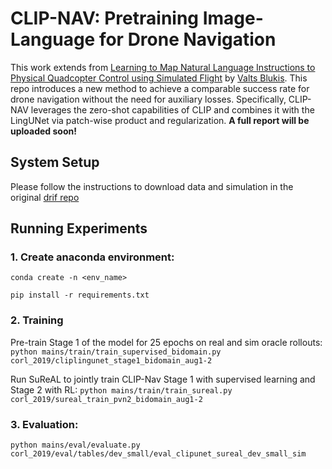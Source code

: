 # CLIP-NAV: Pretraining Image-Language for Drone Navigation

This work extends from [Learning to Map Natural Language Instructions to Physical Quadcopter Control using Simulated Flight](https://arxiv.org/abs/1910.09664) by [Valts Blukis](https://www.cs.cornell.edu/~valts/). This repo introduces a new method to achieve a comparable success rate for drone navigation without the need for auxiliary losses. Specifically, CLIP-NAV leverages the zero-shot capabilities of CLIP and combines it with the LingUNet via patch-wise product and regularization. **A full report will be uploaded soon!**

## System Setup

Please follow the instructions to download data and simulation in the original [drif repo](https://github.com/lil-lab/drif?tab=readme-ov-file#data-and-simulator-download)

## Running Experiments
### 1. Create anaconda environment:

`conda create -n <env_name>`

`pip install -r requirements.txt`

### 2. Training

Pre-train Stage 1 of the model for 25 epochs on real and sim oracle rollouts:
`python mains/train/train_supervised_bidomain.py corl_2019/cliplingunet_stage1_bidomain_aug1-2`

Run SuReAL to jointly train CLIP-Nav Stage 1 with supervised learning and Stage 2 with RL:
`python mains/train/train_sureal.py corl_2019/sureal_train_pvn2_bidomain_aug1-2`

### 3. Evaluation:

`python mains/eval/evaluate.py corl_2019/eval/tables/dev_small/eval_clipunet_sureal_dev_small_sim`
